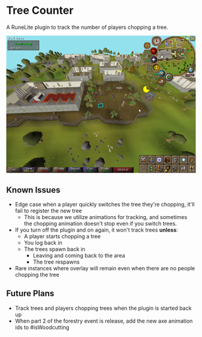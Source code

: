 # Tree Counter

A RuneLite plugin to track the number of players chopping a tree.

![](preview.png)

## Known Issues

- Edge case when a player quickly switches the tree they're chopping, it'll fail to register the new tree
    - This is because we utilize animations for tracking, and sometimes the chopping animation doesn't stop even if you
      switch trees.
- If you turn off the plugin and on again, it won't track trees **unless**:
    - A player starts chopping a tree
    - You log back in
    - The trees spawn back in
        - Leaving and coming back to the area
        - The tree respawns
- Rare instances where overlay will remain even when there are no people chopping the tree

## Future Plans

- Track trees and players chopping trees when the plugin is started back up
- When part 2 of the forestry event is release, add the new axe animation ids to #isWoodcutting